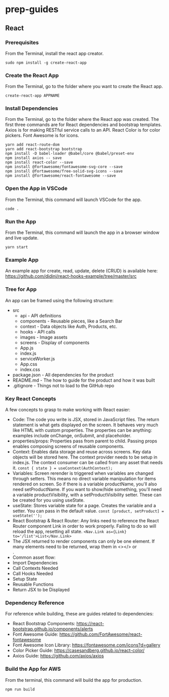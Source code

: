 # prep-guides

## React

### Prerequisites
From the Terminal, install the react app creator.
```
sudo npm install -g create-react-app
```

### Create the React App
From the Terminal, go to the folder where you want to create the React app.
```
create-react-app APPNAME
```

### Install Dependencies
From the Terminal, go to the folder where the React app was created. The first three commands are for React dependencies and bootstrap templates. Axios is for making RESTful service calls to an API. React Color is for color pickers. Font Awesome is for icons.
```
yarn add react-route-dom
yarn add react-bootstrap bootstrap
npm install -D babel-loader @babel/core @babel/preset-env
npm install axios -- save
npm install react-color --save
npm install @fortawesome/fontawesome-svg-core --save
npm install @fortawesome/free-solid-svg-icons --save
npm install @fortawesome/react-fontawesome --save
```

### Open the App in VSCode
From the Terminal, this command will launch VSCode for the app.
```
code .
```

### Run the App
From the Terminal, this command will launch the app in a browser window and live update.
```
yarn start
```

### Example App
An example app for create, read, update, delete (CRUD) is available here: https://github.com/didinj/react-hooks-example/tree/master/src

### Tree for App
An app can be framed using the following structure:
* src
  * api - API definitions
  * components - Reusable pieces, like a Search Bar
  * context - Data objects like Auth, Products, etc.
  * hooks - API calls
  * images - Image assets
  * screens - Display of components
  * App.js
  * index.js
  * serviceWorker.js
  * App.css
  * index.css
* package.json - All dependencies for the product
* README.md - The how to guide for the product and how it was built
* .gitignore - Things not to load to the GitHub repo

### Key React Concepts
A few concepts to grasp to make working with React easier:
* Code: The code you write is JSX, stored in JavaScript files. The return statement is what gets displayed on the screen. It behaves very much like HTML with custom properties. The properties can be anything: examples include onChange, onSubmit, and placeholder.
* properties/props: Properties pass from parent to child. Passing props enables composing screens of reusable components.
* Context: Enables data storage and reuse across screens. Key data objects will be stored here. The context provider needs to be setup in index.js. The context consumer can be called from any asset that needs it. ``` const { state } = useContext(AuthContext); ```
* Variables: Screen rerender is triggered when variables are changed through setters. This means no direct variable manipulation for items rendered on screen. So if there is a variable productName, you'll also need setProductName. If you want to show/hide something, you'll need a variable productVisibility, with a setProductVisibility setter. These can be created for you using useState.
* useState: Stores variable state for a page. Creates the variable and a setter. You can pass in the default value. ``` const [product, setProduct] = useState(''); ```
* React Bootstrap & React Router: Any links need to reference the React Router component Link in order to work properly. Failing to do so will reload the app, resetting all state. ``` <Nav.Link as={Link} to='/list'>List</Nav.Link> ```
* The JSX returned to render components can only be one element. If many elements need to be returned, wrap them in <></> or <div></div>.
* Common asset flow:
 * Import Dependencies
 * Call Contexts Needed
 * Call Hooks Needed
 * Setup State
 * Reusable Functions
 * Return JSX to be Displayed

### Dependency Reference
For reference while building, these are guides related to dependencies:
* React Bootstrap Components: https://react-bootstrap.github.io/components/alerts
* Font Awesome Guide: https://github.com/FortAwesome/react-fontawesome
* Font Awesome Icon Library: https://fontawesome.com/icons?d=gallery
* Color Picker Guide: https://casesandberg.github.io/react-color/
* Axios Guide: https://github.com/axios/axios

### Build the App for AWS
From the terminal, this command will build the app for production.
```
npm run build
```
